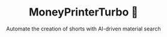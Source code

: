 <div align="center">
<h1 align="center">MoneyPrinterTurbo 💸</h1>
  
Automate the creation of shorts with AI-driven material search
